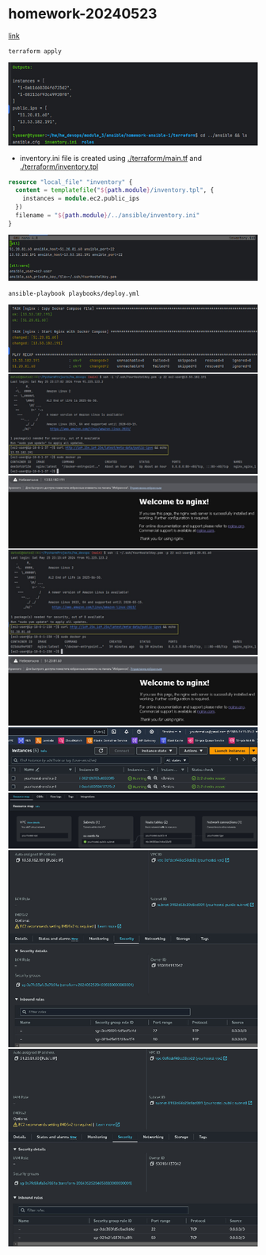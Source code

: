 # homework-20240523
[link](https://gitlab.com/dan-it/groups/devops2/homework/-/blob/main/homework-20240523.md)

```bash
terraform apply
```
![2024-05-26_000329.jpg](screenshots%2F2024-05-26_000329.jpg)

- inventory.ini file is created using [./terraform/main.tf](https://github.com/yourhostel/hw_devops/blob/main/module_3/ansible/homework-ansible-1/terraform/main.tf)  and [./terraform/inventory.tpl](https://github.com/yourhostel/hw_devops/blob/main/module_3/ansible/homework-ansible-1/terraform/inventory.tpl) 
```tf
resource "local_file" "inventory" {
  content = templatefile("${path.module}/inventory.tpl", {
    instances = module.ec2.public_ips
  })
  filename = "${path.module}/../ansible/inventory.ini"
}
```

![2024-05-26_013656.jpg](screenshots%2F2024-05-26_013656.jpg)

```bash
ansible-playbook playbooks/deploy.yml
```

![2024-05-26_013617.jpg](screenshots%2F2024-05-26_013617.jpg)
![2024-05-26_021941.jpg](screenshots%2F2024-05-26_021941.jpg)
![2024-05-26_013746.jpg](screenshots%2F2024-05-26_013746.jpg)
![2024-05-26_021901.jpg](screenshots%2F2024-05-26_021901.jpg)
![2024-05-26_013759.jpg](screenshots%2F2024-05-26_013759.jpg)
![2024-05-26_013839.jpg](screenshots%2F2024-05-26_013839.jpg)
![2024-05-26_014121.jpg](screenshots%2F2024-05-26_014121.jpg)
![2024-05-26_014221.jpg](screenshots%2F2024-05-26_014221.jpg)
![2024-05-26_014302.jpg](screenshots%2F2024-05-26_014302.jpg)